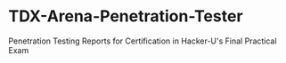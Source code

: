 # TDX-Arena-Penetration-Tester
Penetration Testing Reports for Certification in Hacker-U's Final Practical Exam
